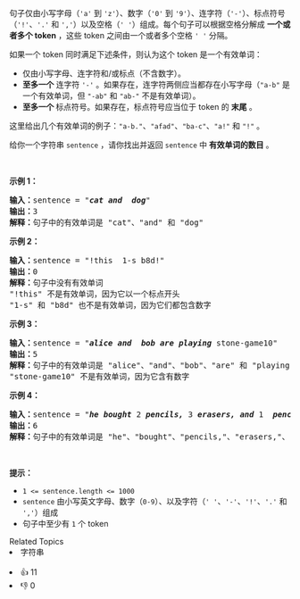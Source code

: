 <p>句子仅由小写字母（<code>'a'</code> 到 <code>'z'</code>）、数字（<code>'0'</code> 到 <code>'9'</code>）、连字符（<code>'-'</code>）、标点符号（<code>'!'</code>、<code>'.'</code> 和 <code>','</code>）以及空格（<code>' '</code>）组成。每个句子可以根据空格分解成 <strong>一个或者多个 token</strong> ，这些 token 之间由一个或者多个空格 <code>' '</code> 分隔。</p>

<p>如果一个 token 同时满足下述条件，则认为这个 token 是一个有效单词：</p>

<ul>
	<li>仅由小写字母、连字符和/或标点（不含数字）。</li>
	<li><strong>至多一个</strong> 连字符 <code>'-'</code> 。如果存在，连字符两侧应当都存在小写字母（<code>"a-b"</code> 是一个有效单词，但 <code>"-ab"</code> 和 <code>"ab-"</code> 不是有效单词）。</li>
	<li><strong>至多一个 </strong>标点符号。如果存在，标点符号应当位于 token 的 <strong>末尾</strong> 。</li>
</ul>

<p>这里给出几个有效单词的例子：<code>"a-b."</code>、<code>"afad"</code>、<code>"ba-c"</code>、<code>"a!"</code> 和 <code>"!"</code> 。</p>

<p>给你一个字符串 <code>sentence</code> ，请你找出并返回<em> </em><code>sentence</code> 中<strong> 有效单词的数目</strong> 。</p>

<p>&nbsp;</p>

<p><strong>示例 1：</strong></p>

<pre><strong>输入：</strong>sentence = "<em><strong>cat</strong></em> <em><strong>and</strong></em>  <em><strong>dog</strong></em>"
<strong>输出：</strong>3
<strong>解释：</strong>句子中的有效单词是 "cat"、"and" 和 "dog"
</pre>

<p><strong>示例 2：</strong></p>

<pre><strong>输入：</strong>sentence = "!this  1-s b8d!"
<strong>输出：</strong>0
<strong>解释：</strong>句子中没有有效单词
"!this" 不是有效单词，因为它以一个标点开头
"1-s" 和 "b8d" 也不是有效单词，因为它们都包含数字
</pre>

<p><strong>示例 3：</strong></p>

<pre><strong>输入：</strong>sentence = "<em><strong>alice</strong></em> <em><strong>and</strong></em>  <em><strong>bob</strong></em> <em><strong>are</strong></em> <em><strong>playing</strong></em> stone-game10"
<strong>输出：</strong>5
<strong>解释：</strong>句子中的有效单词是 "alice"、"and"、"bob"、"are" 和 "playing"
"stone-game10" 不是有效单词，因为它含有数字
</pre>

<p><strong>示例 4：</strong></p>

<pre><strong>输入：</strong>sentence = "<em><strong>he</strong></em> <em><strong>bought</strong></em> 2 <em><strong>pencils,</strong></em> 3 <em><strong>erasers,</strong></em> <em><strong>and</strong></em> 1  <em><strong>pencil-sharpener.</strong></em>"
<strong>输出：</strong>6
<strong>解释：</strong>句子中的有效单词是 "he"、"bought"、"pencils,"、"erasers,"、"and" 和 "pencil-sharpener."
</pre>

<p>&nbsp;</p>

<p><strong>提示：</strong></p>

<ul>
	<li><code>1 &lt;= sentence.length &lt;= 1000</code></li>
	<li><code>sentence</code> 由小写英文字母、数字（<code>0-9</code>）、以及字符（<code>' '</code>、<code>'-'</code>、<code>'!'</code>、<code>'.'</code> 和 <code>','</code>）组成</li>
	<li>句子中至少有 <code>1</code> 个 token</li>
</ul>
<div><div>Related Topics</div><div><li>字符串</li></div></div><br><div><li>👍 11</li><li>👎 0</li></div>